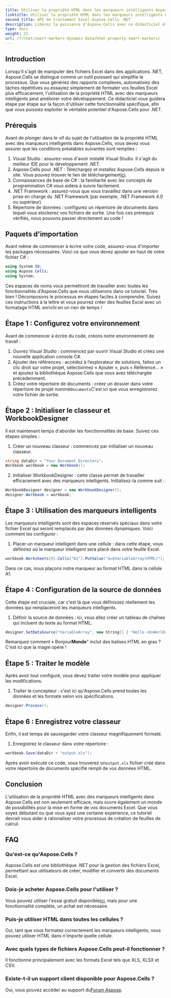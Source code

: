 ```yaml
---
title: Utiliser la propriété HTML dans les marqueurs intelligents Aspose.Cells .NET
linktitle: Utiliser la propriété HTML dans les marqueurs intelligents Aspose.Cells .NET
second_title: API de traitement Excel Aspose.Cells .NET
description: Libérez la puissance d'Aspose.Cells avec ce didacticiel étape par étape sur l'utilisation de la propriété HTML dans les marqueurs intelligents pour les applications .NET.
type: docs
weight: 21
url: /fr/net/smart-markers-dynamic-data/html-property-smart-markers/
---
```

## Introduction
Lorsqu'il s'agit de manipuler des fichiers Excel dans des applications .NET, Aspose.Cells se distingue comme un outil puissant qui simplifie le processus. Que vous génériez des rapports complexes, automatisiez des tâches répétitives ou essayiez simplement de formater vos feuilles Excel plus efficacement, l'utilisation de la propriété HTML avec des marqueurs intelligents peut améliorer votre développement. Ce didacticiel vous guidera étape par étape sur la façon d'utiliser cette fonctionnalité spécifique, afin que vous puissiez exploiter le véritable potentiel d'Aspose.Cells pour .NET.
## Prérequis
Avant de plonger dans le vif du sujet de l'utilisation de la propriété HTML avec des marqueurs intelligents dans Aspose.Cells, vous devez vous assurer que les conditions préalables suivantes sont remplies :
1. Visual Studio : assurez-vous d'avoir installé Visual Studio. Il s'agit du meilleur IDE pour le développement .NET.
2.  Aspose.Cells pour .NET : Téléchargez et installez Aspose.Cells depuis le site. Vous pouvez trouver le lien de téléchargement[ici](https://releases.aspose.com/cells/net/).
3. Connaissances de base de C# : la familiarité avec les concepts de programmation C# vous aidera à suivre facilement. 
4. .NET Framework : assurez-vous que vous travaillez dans une version prise en charge du .NET Framework (par exemple, .NET Framework 4.0 ou supérieur).
5. Répertoire de données : configurez un répertoire de documents dans lequel vous stockerez vos fichiers de sortie. 
Une fois ces prérequis vérifiés, nous pouvons passer directement au code !
## Paquets d'importation
Avant même de commencer à écrire votre code, assurez-vous d'importer les packages nécessaires. Voici ce que vous devez ajouter en haut de votre fichier C# :
```csharp
using System.IO;
using Aspose.Cells;
using System;
```
Ces espaces de noms vous permettront de travailler avec toutes les fonctionnalités d'Aspose.Cells que nous utiliserons dans ce tutoriel.
Très bien ! Décomposons le processus en étapes faciles à comprendre. Suivez ces instructions à la lettre et vous pourrez créer des feuilles Excel avec un formatage HTML enrichi en un rien de temps !
## Étape 1 : Configurez votre environnement
Avant de commencer à écrire du code, créons notre environnement de travail :
1. Ouvrez Visual Studio : commencez par ouvrir Visual Studio et créez une nouvelle application console C#.
2. Ajouter des références : accédez à l’explorateur de solutions, faites un clic droit sur votre projet, sélectionnez « Ajouter », puis « Référence… » et ajoutez la bibliothèque Aspose.Cells que vous avez téléchargée précédemment.
3.  Créez votre répertoire de documents : créez un dossier dans votre répertoire de projet nommé`Documents`C'est ici que vous enregistrerez votre fichier de sortie.
## Étape 2 : Initialiser le classeur et WorkbookDesigner
Il est maintenant temps d'aborder les fonctionnalités de base. Suivez ces étapes simples :
1. Créer un nouveau classeur : commencez par initialiser un nouveau classeur.
```csharp
string dataDir = "Your Document Directory";
Workbook workbook = new Workbook();
```
2. Initialiser WorkbookDesigner : cette classe permet de travailler efficacement avec des marqueurs intelligents. Initialisez-la comme suit :
```csharp
WorkbookDesigner designer = new WorkbookDesigner();
designer.Workbook = workbook;
```
## Étape 3 : Utilisation des marqueurs intelligents
Les marqueurs intelligents sont des espaces réservés spéciaux dans votre fichier Excel qui seront remplacés par des données dynamiques. Voici comment les configurer :
1. Placer un marqueur intelligent dans une cellule : dans cette étape, vous définirez où le marqueur intelligent sera placé dans votre feuille Excel.
```csharp
workbook.Worksheets[0].Cells["A1"].PutValue("&=$VariableArray(HTML)");
```
Dans ce cas, nous plaçons notre marqueur au format HTML dans la cellule A1.
## Étape 4 : Configuration de la source de données
Cette étape est cruciale, car c'est là que vous définissez réellement les données qui remplaceront les marqueurs intelligents.
1. Définir la source de données : ici, vous allez créer un tableau de chaînes qui incluent du texte au format HTML.
```csharp
designer.SetDataSource("VariableArray", new String[] { "Hello <b>World</b>", "Arabic", "Hindi", "Urdu", "French" });
```
 Remarquez comment « Bonjour<b>Monde</b>" inclut des balises HTML en gras ? C'est ici que la magie opère !
## Étape 5 : Traiter le modèle
Après avoir tout configuré, vous devez traiter votre modèle pour appliquer les modifications.
1. Traiter le concepteur : c'est ici qu'Aspose.Cells prend toutes les données et les formate selon vos spécifications.
```csharp
designer.Process();
```
## Étape 6 : Enregistrez votre classeur
Enfin, il est temps de sauvegarder votre classeur magnifiquement formaté. 
1. Enregistrez le classeur dans votre répertoire :
```csharp
workbook.Save(dataDir + "output.xls");
```
 Après avoir exécuté ce code, vous trouverez un`output.xls` fichier créé dans votre répertoire de documents spécifié rempli de vos données HTML.
## Conclusion
L'utilisation de la propriété HTML avec des marqueurs intelligents dans Aspose.Cells est non seulement efficace, mais ouvre également un monde de possibilités pour la mise en forme de vos documents Excel. Que vous soyez débutant ou que vous ayez une certaine expérience, ce tutoriel devrait vous aider à rationaliser votre processus de création de feuilles de calcul.
## FAQ
### Qu'est-ce qu'Aspose.Cells ?
Aspose.Cells est une bibliothèque .NET pour la gestion des fichiers Excel, permettant aux utilisateurs de créer, modifier et convertir des documents Excel.
### Dois-je acheter Aspose.Cells pour l'utiliser ?
 Vous pouvez utiliser l'essai gratuit disponible[ici](https://releases.aspose.com/), mais pour une fonctionnalité complète, un achat est nécessaire. 
### Puis-je utiliser HTML dans toutes les cellules ?
Oui, tant que vous formatez correctement les marqueurs intelligents, vous pouvez utiliser HTML dans n'importe quelle cellule.
### Avec quels types de fichiers Aspose.Cells peut-il fonctionner ?
Il fonctionne principalement avec les formats Excel tels que XLS, XLSX et CSV.
### Existe-t-il un support client disponible pour Aspose.Cells ?
 Oui, vous pouvez accéder au support du[Forum Aspose](https://forum.aspose.com/c/cells/9).